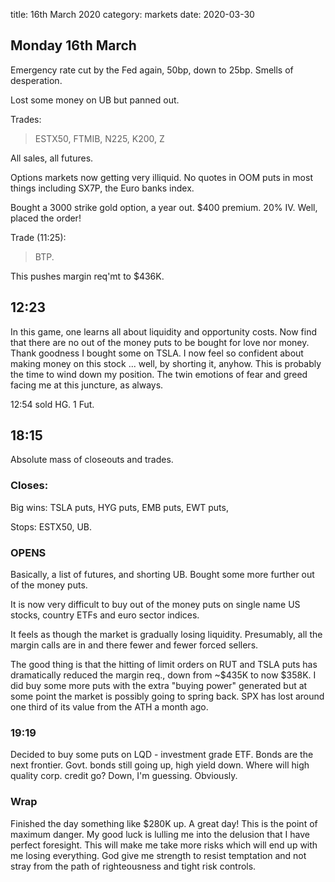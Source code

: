 title:  16th March 2020
category: markets
date: 2020-03-30

## Monday 16th March

Emergency rate cut by the Fed again, 50bp, down to 25bp. Smells of desperation.

Lost some money on UB but panned out.

Trades:

> ESTX50, FTMIB, N225, K200, Z

All sales, all futures.

Options markets now getting very illiquid. No quotes in OOM puts in most things including SX7P, the Euro banks index.

Bought a 3000 strike gold option, a year out. $400 premium. 20% IV. Well, placed the order!

Trade \(11:25\):

> BTP.

This pushes margin req'mt to $436K.

## 12:23

In this game, one learns all about liquidity and opportunity costs. Now find that there are no out of the money puts to be bought for love nor money. Thank goodness I bought some on TSLA. I now feel so confident about making money on this stock ... well, by shorting it, anyhow. This is probably the time to wind down my position. The twin emotions of fear and greed facing me at this juncture, as always.

12:54 sold HG. 1 Fut.

## 18:15

Absolute mass of closeouts and trades.

### Closes:

Big wins: TSLA puts, HYG puts, EMB puts, EWT puts,

Stops: ESTX50, UB.

### OPENS

Basically, a list of futures, and shorting UB. Bought some more further out of the money puts.

It is now very difficult to buy out of the money puts on single name US stocks, country ETFs and euro sector indices.

It feels as though the market is gradually losing liquidity. Presumably, all the margin calls are in and there fewer and fewer forced sellers.

The good thing is that the hitting of limit orders on RUT and TSLA puts has dramatically reduced the margin req., down from ~$435K to now $358K. I did buy some more puts with the extra "buying power" generated but at some point the market is possibly going to spring back. SPX has lost around one third of its value from the ATH a month ago.

### 19:19

Decided to buy some puts on LQD - investment grade ETF. Bonds are the next frontier. Govt. bonds still going up, high yield down. Where will high quality corp. credit go? Down, I'm guessing. Obviously.

### Wrap

Finished the day something like $280K up. A great day! This is the point of maximum danger. My good luck is lulling me into the delusion that I have perfect foresight. This will make me take more risks which will end up with me losing everything. God give me strength to resist temptation and not stray from the path of righteousness and tight risk controls.

